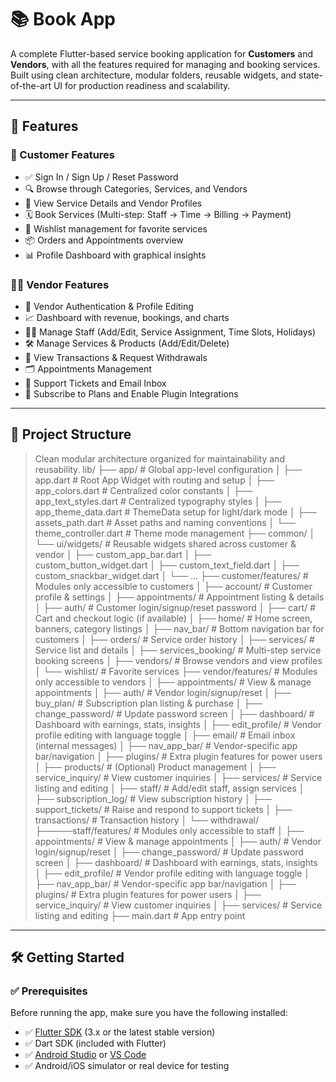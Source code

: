 # 📚 Book App

A complete Flutter-based service booking application for **Customers** and **Vendors**, with all the features required for managing and booking services. Built using clean architecture, modular folders, reusable widgets, and state-of-the-art UI for production readiness and scalability.

---

## 🚀 Features

### 👤 Customer Features
- ✅ Sign In / Sign Up / Reset Password
- 🔍 Browse through Categories, Services, and Vendors
- 📄 View Service Details and Vendor Profiles
- 🗓️ Book Services (Multi-step: Staff → Time → Billing → Payment)
- 💖 Wishlist management for favorite services
- 📦 Orders and Appointments overview
- 📊 Profile Dashboard with graphical insights

### 🧑‍💼 Vendor Features
- 🔐 Vendor Authentication & Profile Editing
- 📈 Dashboard with revenue, bookings, and charts
- 👨‍🔧 Manage Staff (Add/Edit, Service Assignment, Time Slots, Holidays)
- 🛠️ Manage Services & Products (Add/Edit/Delete)
- 💸 View Transactions & Request Withdrawals
- 🗂️ Appointments Management
- 💬 Support Tickets and Email Inbox
- 💼 Subscribe to Plans and Enable Plugin Integrations

---

## 📁 Project Structure

> Clean modular architecture organized for maintainability and reusability.
lib/
├── app/ # Global app-level configuration
│ ├── app.dart # Root App Widget with routing and setup
│ ├── app_colors.dart # Centralized color constants
│ ├── app_text_styles.dart # Centralized typography styles
│ ├── app_theme_data.dart # ThemeData setup for light/dark mode
│ ├── assets_path.dart # Asset paths and naming conventions
│ └── theme_controller.dart # Theme mode management
├── common/
│ └── ui/widgets/ # Reusable widgets shared across customer & vendor
│ ├── custom_app_bar.dart
│ ├── custom_button_widget.dart
│ ├── custom_text_field.dart
│ ├── custom_snackbar_widget.dart
│ └── ...
├── customer/features/ # Modules only accessible to customers
│ ├── account/ # Customer profile & settings
│ ├── appointments/ # Appointment listing & details
│ ├── auth/ # Customer login/signup/reset password
│ ├── cart/ # Cart and checkout logic (if available)
│ ├── home/ # Home screen, banners, category listings
│ ├── nav_bar/ # Bottom navigation bar for customers
│ ├── orders/ # Service order history
│ ├── services/ # Service list and details
│ ├── services_booking/ # Multi-step service booking screens
│ ├── vendors/ # Browse vendors and view profiles
│ └── wishlist/ # Favorite services
├── vendor/features/ # Modules only accessible to vendors
│ ├── appointments/ # View & manage appointments
│ ├── auth/ # Vendor login/signup/reset
│ ├── buy_plan/ # Subscription plan listing & purchase
│ ├── change_password/ # Update password screen
│ ├── dashboard/ # Dashboard with earnings, stats, insights
│ ├── edit_profile/ # Vendor profile editing with language toggle
│ ├── email/ # Email inbox (internal messages)
│ ├── nav_app_bar/ # Vendor-specific app bar/navigation
│ ├── plugins/ # Extra plugin features for power users
│ ├── products/ # (Optional) Product management
│ ├── service_inquiry/ # View customer inquiries
│ ├── services/ # Service listing and editing
│ ├── staff/ # Add/edit staff, assign services
│ ├── subscription_log/ # View subscription history
│ ├── support_tickets/ # Raise and respond to support tickets
│ ├── transactions/ # Transaction history
│ └── withdrawal/ 
├─────staff/features/ # Modules only accessible to staff
│ ├── appointments/ # View & manage appointments
│ ├── auth/ # Vendor login/signup/reset
│ ├── change_password/ # Update password screen
│ ├── dashboard/ # Dashboard with earnings, stats, insights
│ ├── edit_profile/ # Vendor profile editing with language toggle
│ ├── nav_app_bar/ # Vendor-specific app bar/navigation
│ ├── plugins/ # Extra plugin features for power users
│ ├── service_inquiry/ # View customer inquiries
│ ├── services/ # Service listing and editing
├── main.dart # App entry point


---

## 🛠️ Getting Started

### ✅ Prerequisites

Before running the app, make sure you have the following installed:

- ✅ [Flutter SDK](https://flutter.dev/docs/get-started/install) (3.x or the latest stable version)
- ✅ Dart SDK (included with Flutter)
- ✅ [Android Studio](https://developer.android.com/studio) or [VS Code](https://code.visualstudio.com/)
- ✅ Android/iOS simulator or real device for testing

